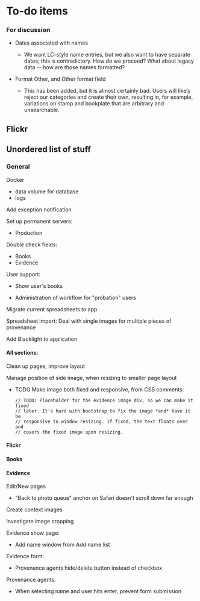 # To-do items

### For discussion

- Dates associated with names
    + We want LC-style name entries, but we also want to have separate dates;
      this is contradictory. How do we proceed? What about legacy data -- how
      are those names formatted?

- Format Other, and Other format field
    + This has been added, but it is almost certainly bad. Users will likely
      reject our categories and create their own, resulting in, for example,
      variations on stamp and bookplate that are arbitrary and unsearchable.

## Flickr

## Unordered list of stuff

### General

Docker

  - data volume for database
  - logs

Add exception notification

Set up permanent servers:

<!-- - Staging -->
- Production

Double check fields:

- Books
- Evidence

User support:

<!-- - Add full_name to user -->
<!-- - Add user to books and evidence: `created_by`, `updated_by` -->
- Show user's books
<!-- - Push to Flickr workflow -->
- Administration of workflow for "probation" users

Migrate current spreadsheets to app

Spreadsheet import: Deal with single images for multiple pieces of provenance

Add Blacklight to application

<!-- Model name: -->

<!-- - replace `item.class.name.underscore` with `item.model_name.element`
  throughout -->

#### All sections:

Clean up pages; improve layout

Manage position of side image, when resizing to smaller page layout

  - TODO Make image both fixed and responsive, from CSS comments:

        // TOOD: Placeholder for the evidence image div, so we can make it fixed
        // later. It's hard with bootstrap to fix the image *and* have it be
        // responsive to window resizing. If fixed, the text floats over and
        // covers the fixed image upon resizing.

#### Flickr ####

<!-- Move flickr_preview partial from shared to flickr/show view -->

#### Books ####

<!-- Add date_narrative field
  - form
  - show
  - hint
 -->
#### Evidence

Edit/New pages
- "Back to photo queue" anchor on Safari doesn't scroll down far enough

Create context images

Investigate image cropping

Evidence show page:

- Add name window from Add name list

Evidence form:

- Provenance agents hide/delete button instead of checkbox

Provenance agents:
- When selecting name and user hits enter, prevent form submission

<!-- Where?

  - ?? Provenance place?
  - Hint? <-- Try this one. "Give a place named in the provenance mark or the location of the book at the time the mark was added." -->
